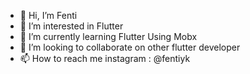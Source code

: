 - 👋 Hi, I’m Fenti
- 👀 I’m interested in Flutter
- 🌱 I’m currently learning Flutter Using Mobx
- 💞️ I’m looking to collaborate on other flutter developer
- 📫 How to reach me instagram : @fentiyk

<!---
fentiyulia841/fentiyulia841 is a ✨ special ✨ repository because its `README.md` (this file) appears on your GitHub profile.
You can click the Preview link to take a look at your changes.
--->
